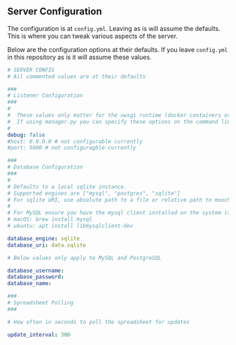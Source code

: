 ## Server Configuration

The configuration is at `config.yml`. Leaving as is will assume the defaults.
This is where you can tweak various aspects of the server.

Below are the configuration options at their defaults.
If you leave `config.yml` in this repository as is it will assume these values.

```yaml
# SERVER CONFIG
# All commented values are at their defaults

###
# Listener Configuration
###
#
#  These values only matter for the uwsgi runtime (docker containers or other server uwsgi instance)
#  If using manager.py you can specify these options on the command line
#
debug: false
#host: 0.0.0.0 # not configurable currently
#port: 5000 # not configuragble currently

###
# Database Configuration
###
#
# Defaults to a local sqlite instance.
# Supported engines are ["mysql", "postgres", "sqlite"]
# For sqlite URI, use absolute path to a file or relative path to mooches folder
#
# For MySQL ensure you have the mysql client installed on the system (already included in Docker container)
# macOS: brew install mysql
# ubuntu: apt install libmysqlclient-dev

database_engine: sqlite
database_uri: data.sqlite

# Below values only apply to MySQL and PostgreSQL

database_username:
database_password:
database_name:

###
# Spreadsheet Polling
###

# How often in seconds to poll the spreadsheet for updates

update_interval: 300
```
